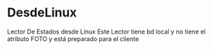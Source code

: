 # DesdeLinux
Lector De Estados desde Linux
Este Lector tiene bd local y no tiene el atributo FOTO y está preparado para el cliente
